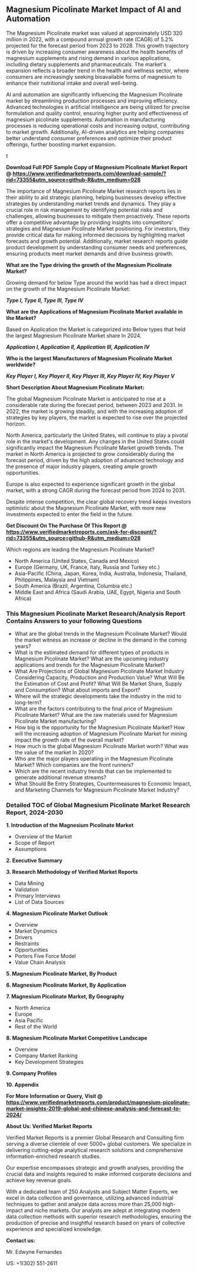<h2>Magnesium Picolinate Market Impact of AI and Automation</h2><p>The Magnesium Picolinate market was valued at approximately USD 320 million in 2022, with a compound annual growth rate (CAGR) of 5.2% projected for the forecast period from 2023 to 2028. This growth trajectory is driven by increasing consumer awareness about the health benefits of magnesium supplements and rising demand in various applications, including dietary supplements and pharmaceuticals. The market's expansion reflects a broader trend in the health and wellness sector, where consumers are increasingly seeking bioavailable forms of magnesium to enhance their nutritional intake and overall well-being.</p><p>AI and automation are significantly influencing the Magnesium Picolinate market by streamlining production processes and improving efficiency. Advanced technologies in artificial intelligence are being utilized for precise formulation and quality control, ensuring higher purity and effectiveness of magnesium picolinate supplements. Automation in manufacturing processes is reducing operational costs and increasing output, contributing to market growth. Additionally, AI-driven analytics are helping companies better understand consumer preferences and optimize their product offerings, further boosting market expansion.</p>t</p><p id="" class=""><strong>Download Full PDF Sample Copy of Magnesium Picolinate Market Report @ <a href="https://www.verifiedmarketreports.com/download-sample/?rid=73355&utm_source=github-R&utm_medium=028" target="_blank">https://www.verifiedmarketreports.com/download-sample/?rid=73355&utm_source=github-R&utm_medium=028</a></strong></p><p>The importance of&nbsp;Magnesium Picolinate Market research reports lies in their ability to aid strategic planning, helping businesses develop effective strategies by understanding market trends and dynamics. They play a crucial role in risk management by identifying potential risks and challenges, allowing businesses to mitigate them proactively. These reports offer a competitive advantage by providing insights into competitors' strategies and Magnesium Picolinate Market positioning. For investors, they provide critical data for making informed decisions by highlighting market forecasts and growth potential. Additionally, market research reports guide product development by understanding consumer needs and preferences, ensuring products meet market demands and drive business growth.</p><p><strong>What are the&nbsp;Type driving the growth of the Magnesium Picolinate Market?</strong></p><p id="" class="">Growing demand for below Type around the world has had a direct impact on the growth of the Magnesium Picolinate Market:</p><em><strong>Type I, Type II, Type III, Type IV</strong></em></p><strong>What are the&nbsp;Applications&nbsp;of Magnesium Picolinate Market available in the Market?</strong></p><p id="" class="">Based on Application the Market is categorized into Below types that held the largest Magnesium Picolinate Market share In 2024.</p><em><strong>Application I, Application II, Application III, Application IV</strong></em></p><strong>Who is the largest Manufacturers of Magnesium Picolinate Market worldwide?</strong></p><p><em><strong>Key Player I, Key Player II, Key Player III, Key Player IV, Key Player V</strong></em></p><p id="" class=""><strong>Short Description About Magnesium Picolinate Market:</strong></p><p>The global Magnesium Picolinate Market is anticipated to rise at a considerable rate during the forecast period, between 2023 and 2031. In 2022, the market is growing steadily, and with the increasing adoption of strategies by key players, the market is expected to rise over the projected horizon.</p><p>North America, particularly the United States, will continue to play a pivotal role in the market's development. Any changes in the United States could significantly impact the Magnesium Picolinate Market growth trends. The market in North America is projected to grow considerably during the forecast period, driven by the high adoption of advanced technology and the presence of major industry players, creating ample growth opportunities.</p><p>Europe is also expected to experience significant growth in the global market, with a strong CAGR during the forecast period from 2024 to 2031.</p><p>Despite intense competition, the clear global recovery trend keeps investors optimistic about the Magnesium Picolinate Market, with more new investments expected to enter the field in the future.</p><p id="" class=""><strong>Get Discount On The Purchase Of This Report @ <a href="https://www.verifiedmarketreports.com/ask-for-discount/?rid=73355&utm_source=github-R&utm_medium=028" target="_blank">https://www.verifiedmarketreports.com/ask-for-discount/?rid=73355&utm_source=github-R&utm_medium=028</a></strong></p>Which regions are leading the Magnesium Picolinate Market?</p><ul><li>North America (United States, Canada and Mexico)</li><li>Europe (Germany, UK, France, Italy, Russia and Turkey etc.)</li><li>Asia-Pacific (China, Japan, Korea, India, Australia, Indonesia, Thailand, Philippines, Malaysia and Vietnam)</li><li>South America (Brazil, Argentina, Columbia etc.)</li><li>Middle East and Africa (Saudi Arabia, UAE, Egypt, Nigeria and South Africa)</li></ul><h3 id="" class="">This Magnesium Picolinate Market Research/Analysis Report Contains Answers to your following Questions</h3><ul><li>What are the global trends in the Magnesium Picolinate Market? Would the market witness an increase or decline in the demand in the coming years?</li><li>What is the estimated demand for different types of products in Magnesium Picolinate Market? What are the upcoming industry applications and trends for the Magnesium Picolinate Market?</li><li>What Are Projections of Global Magnesium Picolinate Market Industry Considering Capacity, Production and Production Value? What Will Be the Estimation of Cost and Profit? What Will Be Market Share, Supply and Consumption? What about imports and Export?</li><li>Where will the strategic developments take the industry in the mid to long-term?</li><li>What are the factors contributing to the final price of Magnesium Picolinate Market? What are the raw materials used for Magnesium Picolinate Market manufacturing?</li><li>How big is the opportunity for the Magnesium Picolinate Market? How will the increasing adoption of Magnesium Picolinate Market for mining impact the growth rate of the overall market?</li><li>How much is the global Magnesium Picolinate Market worth? What was the value of the market In 2020?</li><li>Who are the major players operating in the Magnesium Picolinate Market? Which companies are the front runners?</li><li>Which are the recent industry trends that can be implemented to generate additional revenue streams?</li><li>What Should Be Entry Strategies, Countermeasures to Economic Impact, and Marketing Channels for Magnesium Picolinate Market Industry?</li></ul><h3 id="" class="">Detailed TOC of Global Magnesium Picolinate Market Research Report, 2024-2030</h3><p id="" class=""><strong>1. Introduction of the Magnesium Picolinate Market</strong></p><ul><li>Overview of the Market</li><li>Scope of Report</li><li>Assumptions</li></ul><p id="" class=""><strong>2. Executive Summary</strong></p><p id="" class=""><strong>3. Research Methodology of Verified Market Reports</strong></p><ul><li>Data Mining</li><li>Validation</li><li>Primary Interviews</li><li>List of Data Sources</li></ul><p id="" class=""><strong>4. Magnesium Picolinate Market Outlook</strong></p><ul><li>Overview</li><li>Market Dynamics</li><li>Drivers</li><li>Restraints</li><li>Opportunities</li><li>Porters Five Force Model</li><li>Value Chain Analysis</li></ul><p id="" class=""><strong>5. Magnesium Picolinate Market, By Product</strong></p><p id="" class=""><strong>6. Magnesium Picolinate Market, By Application</strong></p><p id="" class=""><strong>7. Magnesium Picolinate Market, By Geography</strong></p><ul><li>North America</li><li>Europe</li><li>Asia Pacific</li><li>Rest of the World</li></ul><p id="" class=""><strong>8. Magnesium Picolinate Market Competitive Landscape</strong></p><ul><li>Overview</li><li>Company Market Ranking</li><li>Key Development Strategies</li></ul><p id="" class=""><strong>9. Company Profiles</strong></p><p id="" class=""><strong>10. Appendix</strong></p><p id="" class=""><strong>For More Information or Query, Visit @ <a href="https://www.verifiedmarketreports.com/product/magnesium-picolinate-market-insights-2019-global-and-chinese-analysis-and-forecast-to-2024/" target="_blank">https://www.verifiedmarketreports.com/product/magnesium-picolinate-market-insights-2019-global-and-chinese-analysis-and-forecast-to-2024/</a></strong></p><p id="" class=""><strong>About Us: Verified Market Reports</strong></p><p id="" class="">Verified Market Reports is a premier Global Research and Consulting firm serving a diverse clientele of over 5000+ global customers. We specialize in delivering cutting-edge analytical research solutions and comprehensive information-enriched research studies.</p><p id="" class="">Our expertise encompasses strategic and growth analyses, providing the crucial data and insights required to make informed corporate decisions and achieve key revenue goals.</p><p id="" class="">With a dedicated team of 250 Analysts and Subject Matter Experts, we excel in data collection and governance, utilizing advanced industrial techniques to gather and analyze data across more than 25,000 high-impact and niche markets. Our analysts are adept at integrating modern data collection methods with superior research methodologies, ensuring the production of precise and insightful research based on years of collective experience and specialized knowledge.</p><p id="" class=""><strong>Contact us:</strong></p><p id="" class="">Mr. Edwyne Fernandes</p><p id="" class="">US: +1(302) 551-2611</p>